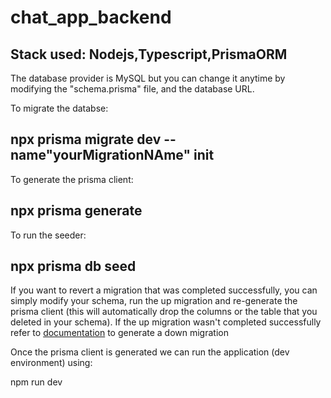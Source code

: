 # chat_app_backend

## Stack used: Nodejs,Typescript,PrismaORM

The database provider is MySQL but you can change it anytime by modifying the "schema.prisma" file, and the database URL.

To migrate the databse:

## npx prisma migrate dev --name"yourMigrationNAme" init

To generate the prisma client:

## npx prisma generate

To run the seeder:

## npx prisma db seed

If you want to revert a migration that was completed successfully, you can simply modify your schema, run the up migration and re-generate the prisma client (this will automatically drop the columns or the table that you deleted in your schema).
If the up migration wasn't completed successfully refer to [documentation](https://www.prisma.io/docs/orm/prisma-migrate/workflows/generating-down-migrations) to generate a down migration

Once the prisma client is generated we can run the application (dev environment) using:

npm run dev
